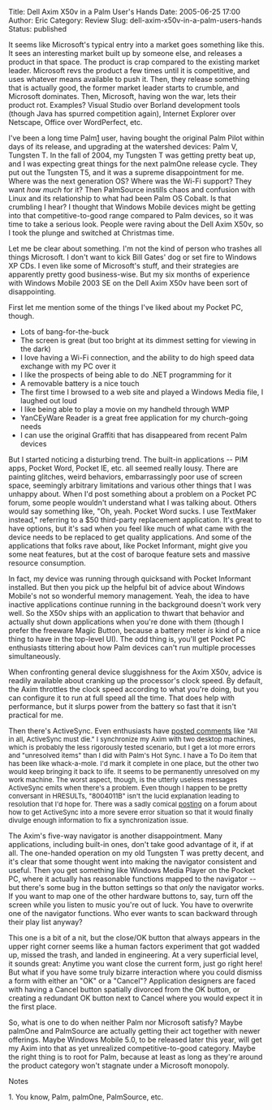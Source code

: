 Title: Dell Axim X50v in a Palm User's Hands
Date: 2005-06-25 17:00
Author: Eric
Category: Review
Slug: dell-axim-x50v-in-a-palm-users-hands
Status: published

It seems like Microsoft's typical entry into a market goes something
like this. It sees an interesting market built up by someone else, and
releases a product in that space. The product is crap compared to the
existing market leader. Microsoft revs the product a few times until it
is competitive, and uses whatever means available to push it. Then, they
release something that is actually good, the former market leader starts
to crumble, and Microsoft dominates. Then, Microsoft, having won the
war, lets their product rot. Examples? Visual Studio over Borland
development tools (though Java has spurred competition again), Internet
Explorer over Netscape, Office over WordPerfect, etc.<!--more-->

I've been a long time Palm[1](#note1) user, having bought the original
Palm Pilot within days of its release, and upgrading at the watershed
devices: Palm V, Tungsten T. In the fall of 2004, my Tungsten T was
getting pretty beat up, and I was expecting great things for the next
palmOne release cycle. They put out the Tungsten T5, and it was a
supreme disappointment for me. Where was the next generation OS? Where
was the Wi-Fi support? They want *how much* for it? Then PalmSource
instills chaos and confusion with Linux and its relationship to what had
been Palm OS Cobalt. Is that crumbling I hear? I thought that Windows
Mobile devices might be getting into that competitive-to-good range
compared to Palm devices, so it was time to take a serious look. People
were raving about the Dell Axim X50v, so I took the plunge and switched
at Christmas time.

Let me be clear about something. I'm not the kind of person who trashes
all things Microsoft. I don't want to kick Bill Gates' dog or set fire
to Windows XP CDs. I even like some of Microsoft's stuff, and their
strategies are apparently pretty good business-wise. But my six months
of experience with Windows Mobile 2003 SE on the Dell Axim X50v have
been sort of disappointing.

First let me mention some of the things I've liked about my Pocket PC,
though.

-   Lots of bang-for-the-buck
-   The screen is great (but too bright at its dimmest setting for
    viewing in the dark)
-   I love having a Wi-Fi connection, and the ability to do high speed
    data exchange with my PC over it
-   I like the prospects of being able to do .NET programming for it
-   A removable battery is a nice touch
-   The first time I browsed to a web site and played a Windows Media
    file, I laughed out loud
-   I like being able to play a movie on my handheld through WMP
-   YanCEyWare Reader is a great free application for my church-going
    needs
-   I can use the original Graffiti that has disappeared from recent
    Palm devices

But I started noticing a disturbing trend. The built-in applications --
PIM apps, Pocket Word, Pocket IE, etc. all seemed really lousy. There
are painting glitches, weird behaviors, embarrassingly poor use of
screen space, seemingly arbitrary limitations and various other things
that I was unhappy about. When I'd post something about a problem on a
Pocket PC forum, some people wouldn't understand what I was talking
about. Others would say something like, "Oh, yeah. Pocket Word sucks. I
use TextMaker instead," referring to a \$50 third-party replacement
application. It's great to have options, but it's sad when you feel like
much of what came with the device needs to be replaced to get quality
applications. And some of the applications that folks rave about, like
Pocket Informant, might give you some neat features, but at the cost of
baroque feature sets and massive resource consumption.

In fact, my device was running through quicksand with Pocket Informant
installed. But then you pick up the helpful bit of advice about Windows
Mobile's not so wonderful memory management. Yeah, the idea to have
inactive applications continue running in the background doesn't work
very well. So the X50v ships with an application to thwart that behavior
and actually shut down applications when you're done with them (though I
prefer the freeware Magic Button, because a battery meter *is* kind of a
nice thing to have in the top-level UI). The odd thing is, you'll get
Pocket PC enthusiasts tittering about how Palm devices can't run
multiple processes simultaneously.

When confronting general device sluggishness for the Axim X50v, advice
is readily available about cranking up the processor's clock speed. By
default, the Axim throttles the clock speed according to what you're
doing, but you can configure it to run at full speed all the time. That
does help with performance, but it slurps power from the battery so fast
that it isn't practical for me.

Then there's ActiveSync. Even enthusiasts have [posted
comments](http://www.aximsite.com/boards/showthread.php?t=43213&highlight=activesync+must+die)
like <font size="2">"All in all, ActiveSync must die." I synchronize my
Axim with two desktop machines, which is probably the less rigorously
tested scenario, but I get a lot more errors and "unresolved items" than
I did with Palm's Hot Sync. I have a To Do item that has been like
whack-a-mole. I'd mark it complete in one place, but the other two would
keep bringing it back to life. It seems to be permanently unresolved on
my work machine. The worst aspect, though, is the utterly useless
messages ActiveSync emits when there's a problem. Even though I happen
to be pretty conversant in HRESULTs, "8004011B" isn't the lucid
explanation leading to resolution that I'd hope for. There was a sadly
comical
[posting](http://www.aximsite.com/boards/showthread.php?t=41954#post618803)
on a forum about how to get ActiveSync into a more severe error
situation so that it would finally divulge enough information to fix a
synchronization issue.</font>

The Axim's five-way navigator is another disappointment. Many
applications, including built-in ones, don't take good advantage of it,
if at all. The one-handed operation on my old Tungsten T was pretty
decent, and it's clear that some thought went into making the navigator
consistent and useful. Then you get something like Windows Media Player
on the Pocket PC, where it actually has reasonable functions mapped to
the navigator -- but there's some bug in the button settings so that
*only* the navigator works. If you want to map one of the other hardware
buttons to, say, turn off the screen while you listen to music you're
out of luck. You have to overwrite one of the navigator functions. Who
ever wants to scan backward through their play list anyway?

This one is a bit of a nit, but the close/OK button that always appears
in the upper right corner seems like a human factors experiment that got
wadded up, missed the trash, and landed in engineering. At a very
superficial level, it sounds great: Anytime you want close the current
form, just go right here! But what if you have some truly bizarre
interaction where you could dismiss a form with either an "OK" or a
"Cancel"? Application designers are faced with having a Cancel button
spatially divorced from the OK button, or creating a redundant OK button
next to Cancel where you would expect it in the first place.

So, what is one to do when neither Palm nor Microsoft satisfy? Maybe
palmOne and PalmSource are actually getting their act together with
newer offerings. Maybe Windows Mobile 5.0, to be released later this
year, will get my Axim into that as yet unrealized competitive-to-good
category. Maybe the right thing is to root for Palm, because at least as
long as they're around the product category won't stagnate under a
Microsoft monopoly.

Notes

<a id='#note1'></a>1. You know, Palm, palmOne, PalmSource, etc.
